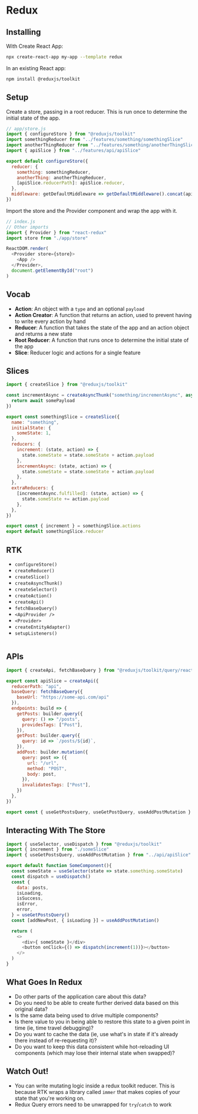 # Redux

## Installing

With Create React App:

```bash
npx create-react-app my-app --template redux
```

In an existing React app:

```bash
npm install @reduxjs/toolkit
```

## Setup

Create a store, passing in a root reducer. This is run once to determine the initial state of the app.

```js
// app/store.js
import { configureStore } from "@reduxjs/toolkit"
import somethingReducer from "../features/something/somethingSlice"
import anotherThingReducer from "../features/something/anotherThingSlice"
import { apiSlice } from "../features/api/apiSlice"

export default configureStore({
  reducer: {
    something: somethingReducer,
    anotherThing: anotherThingReducer,
    [apiSlice.reducerPath]: apiSlice.reducer,
  },
  middleware: getDefaultMiddleware => getDefaultMiddleware().concat(apiSlice.middleware),
})
```

Import the store and the Provider component and wrap the app with it.

```js
// index.js
// Other imports
import { Provider } from "react-redux"
import store from "./app/store"

ReactDOM.render(
  <Provider store={store}>
    <App />
  </Provider>,
  document.getElementById("root")
)
```

## Vocab

* **Action**: An object with a `type` and an optional `payload`
* **Action Creator**: A function that returns an action, used to prevent having to write every action by hand
* **Reducer**: A function that takes the state of the app and an action object and returns a new state
* **Root Reducer**: A function that runs once to determine the initial state of the app
* **Slice**: Reducer logic and actions for a single feature

## Slices

```js
import { createSlice } from "@reduxjs/toolkit"

const incrementAsync = createAsyncThunk("something/incrementAsync", async(somePayload) => {
  return await somePayload
})

export const somethingSlice = createSlice({
  name: "something",
  initialState: {
    someState: 1,
  },
  reducers: {
    increment: (state, action) => {
      state.someState = state.someState + action.payload
    },
    incrementAsync: (state, action) => {
      state.someState = state.someState + action.payload
    },
  },
  extraReducers: {
    [incrementAsync.fulfilled]: (state, action) => {
      state.someState += action.payload
    },
  },
})

export const { increment } = somethingSlice.actions
export default somethingSlice.reducer
```

## RTK

* `configureStore()`
* `createReducer()`
* `createSlice()`
* `createAsyncThunk()`
* `createSelector()`
* `createAction()`
* `createApi()`
* `fetchBaseQuery()`
* `<ApiProvider />`
* `<Provider>`
* `createEntityAdapter()`
* `setupListeners()`

```js

```

## APIs

```js
import { createApi, fetchBaseQuery } from "@reduxjs/toolkit/query/react"

export const apiSlice = createApi({
  reducerPath: "api",
  baseQuery: fetchBaseQuery({
    baseUrl: "https://some-api.com/api"
  }),
  endpoints: build => {
    getPosts: builder.query({
      query: () => "/posts",
      providesTags: ["Post"],
    }),
    getPost: builder.query({
      query: id => `/posts/${id}`,
    }),
    addPost: builder.mutation({
      query: post => ({
        url: "/url",
        method: "POST",
        body: post,
      }),
      invalidatesTags: ["Post"],
    })
  },
})

export const { useGetPostsQuery, useGetPostQuery, useAddPostMutation } = apiSlice
```

## Interacting With The Store

```js
import { useSelector, useDispatch } from "@reduxjs/toolkit"
import { increment } from "./someSlice"
import { useGetPostsQuery, useAddPostMutation } from "../api/apiSlice"

export default function SomeComponent(){
  const someState = useSelector(state => state.something.someState)
  const dispatch = useDispatch()
  const {
    data: posts,
    isLoading,
    isSuccess,
    isError,
    error,
  } = useGetPostsQuery()
  const [addNewPost, { isLoading }] = useAddPostMutation()

  return (
    <>
      <div>{ someState }</div>
      <button onClick={() => dispatch(increment(1))}></button>
    </>
  )
}
```

## What Goes In Redux

* Do other parts of the application care about this data?
* Do you need to be able to create further derived data based on this original data?
* Is the same data being used to drive multiple components?
* Is there value to you in being able to restore this state to a given point in time (ie, time travel debugging)?
* Do you want to cache the data (ie, use what's in state if it's already there instead of re-requesting it)?
* Do you want to keep this data consistent while hot-reloading UI components (which may lose their internal state when swapped)?

## Watch Out!

* You can write mutating logic inside a redux toolkit reducer. This is because RTK wraps a library called `immer` that makes copies of your state that you're working on.
* Redux Query errors need to be unwrapped for `try`/`catch` to work
